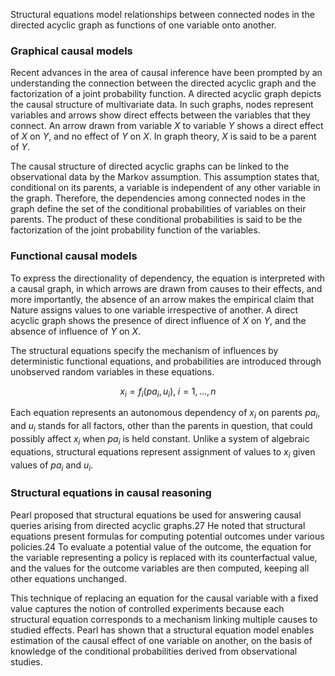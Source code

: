 Structural equations model relationships between connected nodes in the
directed acyclic graph as functions of one variable onto another.

### Graphical causal models

Recent advances in the area of causal inference have been prompted by an
understanding the connection between the directed acyclic graph and the
factorization of a joint probability function. A directed acyclic graph
depicts the causal structure of multivariate data. In such graphs, nodes
represent variables and arrows show direct effects between the variables
that they connect. An arrow drawn from variable $X$ to variable $Y$
shows a direct effect of $X$ on $Y$, and no effect of $Y$ on $X$. In
graph theory, $X$ is said to be a parent of $Y$.

The causal structure of directed acyclic graphs can be linked to the
observational data by the Markov assumption. This assumption states
that, conditional on its parents, a variable is independent of any other
variable in the graph. Therefore, the dependencies among connected nodes
in the graph define the set of the conditional probabilities of
variables on their parents. The product of these conditional
probabilities is said to be the factorization of the joint probability
function of the variables.

### Functional causal models

To express the directionality of dependency, the equation is interpreted
with a causal graph, in which arrows are drawn from causes to their
effects, and more importantly, the absence of an arrow makes the
empirical claim that Nature assigns values to one variable irrespective
of another. A direct acyclic graph shows the presence of direct
influence of $X$ on $Y$, and the absence of influence of $Y$ on $X$.

The structural equations specify the mechanism of influences by
deterministic functional equations, and probabilities are introduced
through unobserved random variables in these equations.

$$ x_i=f_i(pa_i,u_i), \; i = 1,\ldots,n $$

Each equation represents an autonomous dependency of $x_i$ on parents
$pa_i$, and $u_i$ stands for all factors, other than the parents in
question, that could possibly affect $x_i$ when $pa_i$ is held constant.
Unlike a system of algebraic equations, structural equations represent
assignment of values to $x_i$ given values of $pa_i$ and $u_i$.

### Structural equations in causal reasoning

Pearl proposed that structural equations be used for answering causal
queries arising from directed acyclic graphs.27 He noted that structural
equations present formulas for computing potential outcomes under
various policies.24 To evaluate a potential value of the outcome, the
equation for the variable representing a policy is replaced with its
counterfactual value, and the values for the outcome variables are then
computed, keeping all other equations unchanged.

This technique of replacing an equation for the causal variable with a
fixed value captures the notion of controlled experiments because each
structural equation corresponds to a mechanism linking multiple causes
to studied effects. Pearl has shown that a structural equation model
enables estimation of the causal effect of one variable on another, on
the basis of knowledge of the conditional probabilities derived from
observational studies.